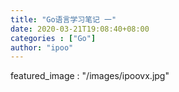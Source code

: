 ```yaml
---
title: "Go语言学习笔记 一"
date: 2020-03-21T19:08:40+08:00
categories : ["Go"]
author: "ipoo"
---
```




featured_image : "/images/ipoovx.jpg"